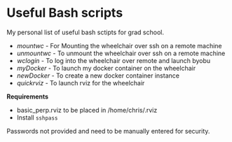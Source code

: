 # Useful Bash scripts 
My personal list of useful bash sctipts for grad school. 

* *mountwc*   - For Mounting the wheelchair over ssh on a remote machine  
* *unmountwc* - To unmount the wheelchair over ssh on a remote machine
* *wclogin*   - To log into the wheelchair over remote and launch byobu
* *myDocker*  - To launch my docker container on the wheelchair
* *newDocker* - To create a new docker container instance
* *quickrviz* - To launch rviz for the wheelchair 

**Requirements** 
* basic_perp.rviz to be placed in /home/chris/.rviz
* Install `sshpass`

Passwords not provided and need to be manually entered for security. 
